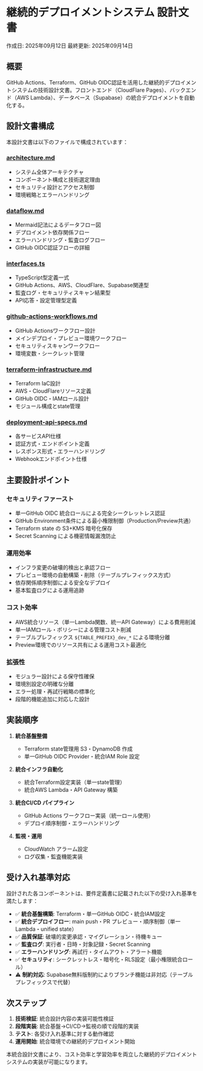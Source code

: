 # 継続的デプロイメントシステム 設計文書

作成日: 2025年09月12日
最終更新: 2025年09月14日


## 概要

GitHub Actions、Terraform、GitHub OIDC認証を活用した継続的デプロイメントシステムの技術設計文書。フロントエンド（CloudFlare Pages）、バックエンド（AWS Lambda）、データベース（Supabase）の統合デプロイメントを自動化する。

## 設計文書構成

本設計文書は以下のファイルで構成されています：

### [architecture.md](./architecture.md)
- システム全体アーキテクチャ
- コンポーネント構成と技術選定理由
- セキュリティ設計とアクセス制御
- 環境戦略とエラーハンドリング

### [dataflow.md](./dataflow.md)
- Mermaid記法によるデータフロー図
- デプロイメント依存関係フロー
- エラーハンドリング・監査ログフロー
- GitHub OIDC認証フローの詳細

### [interfaces.ts](./interfaces.ts)
- TypeScript型定義一式
- GitHub Actions、AWS、CloudFlare、Supabase関連型
- 監査ログ・セキュリティスキャン結果型
- API応答・設定管理型定義

### [github-actions-workflows.md](./github-actions-workflows.md)
- GitHub Actionsワークフロー設計
- メインデプロイ・プレビュー環境ワークフロー
- セキュリティスキャンワークフロー
- 環境変数・シークレット管理

### [terraform-infrastructure.md](./terraform-infrastructure.md)
- Terraform IaC設計
- AWS・CloudFlareリソース定義
- GitHub OIDC・IAMロール設計
- モジュール構成とstate管理

### [deployment-api-specs.md](./deployment-api-specs.md)
- 各サービスAPI仕様
- 認証方式・エンドポイント定義
- レスポンス形式・エラーハンドリング
- Webhookエンドポイント仕様


## 主要設計ポイント

### セキュリティファースト
- 単一GitHub OIDC 統合ロールによる完全シークレットレス認証
- GitHub Environment条件による最小権限制御（Production/Preview共通）
- Terraform state の S3+KMS 暗号化保存
- Secret Scanning による機密情報漏洩防止

### 運用効率
- インフラ変更の破壊的検出と承認フロー
- プレビュー環境の自動構築・削除（テーブルプレフィックス方式）
- 依存関係順序制御による安全なデプロイ
- 基本監査ログによる運用追跡

### コスト効率
- AWS統合リソース（単一Lambda関数、統一API Gateway）による費用削減
- 単一IAMロール・ポリシーによる管理コスト削減
- テーブルプレフィックス `${TABLE_PREFIX}_dev_*` による環境分離
- Preview環境でのリソース共有による運用コスト最適化

### 拡張性
- モジュラー設計による保守性確保
- 環境別設定の明確な分離
- エラー処理・再試行戦略の標準化
- 段階的機能追加に対応した設計

## 実装順序

1. **統合基盤整備**
   - Terraform state管理用 S3・DynamoDB 作成
   - 単一GitHub OIDC Provider・統合IAM Role 設定

2. **統合インフラ自動化**
   - 統合Terraform設定実装（単一state管理）
   - 統合AWS Lambda・API Gateway 構築

3. **統合CI/CD パイプライン**
   - GitHub Actions ワークフロー実装（統一ロール使用）
   - デプロイ順序制御・エラーハンドリング

4. **監視・運用**
   - CloudWatch アラーム設定
   - ログ収集・監査機能実装

## 受け入れ基準対応

設計された各コンポーネントは、要件定義書に記載された以下の受け入れ基準を満たします：

- ✅ **統合基盤構築**: Terraform・単一GitHub OIDC・統合IAM設定
- ✅ **統合デプロイフロー**: main push・PR プレビュー・順序制御（単一Lambda・unified state）
- ✅ **品質保証**: 破壊的変更承認・マイグレーション・待機キュー
- ✅ **監査ログ**: 実行者・日時・対象記録・Secret Scanning
- ✅ **エラーハンドリング**: 再試行・タイムアウト・アラート機能
- ✅ **セキュリティ**: シークレットレス・暗号化・RLS設定（最小権限統合ロール）
- ⚠️ **制約対応**: Supabase無料版制約によりブランチ機能は非対応（テーブルプレフィックスで代替）

## 次ステップ

1. **技術検証**: 統合設計内容の実装可能性検証
2. **段階実装**: 統合基盤→CI/CD→監視の順で段階的実装
3. **テスト**: 各受け入れ基準に対する動作確認
4. **運用開始**: 統合環境での継続的デプロイメント開始

本統合設計文書により、コスト効率と学習効率を両立した継続的デプロイメントシステムの実装が可能になります。
